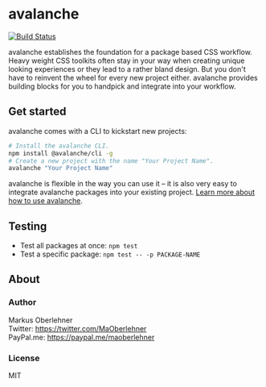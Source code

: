 # avalanche
[![Build Status](https://travis-ci.org/avalanchesass/avalanche.svg?branch=master)](https://travis-ci.org/avalanchesass/avalanche)

avalanche establishes the foundation for a package based CSS workflow. Heavy weight CSS toolkits often stay in your way when creating unique looking experiences or they lead to a rather bland design. But you don't have to reinvent the wheel for every new project either. avalanche provides building blocks for you to handpick and integrate into your workflow.

## Get started
avalanche comes with a CLI to kickstart new projects:

```bash
# Install the avalanche CLI.
npm install @avalanche/cli -g
# Create a new project with the name "Your Project Name".
avalanche "Your Project Name"
```

avalanche is flexible in the way you can use it – it is also very easy to integrate avalanche packages into your existing project. [Learn more about how to use avalanche](https://avalanche.oberlehner.net/get-started/).

## Testing
- Test all packages at once: `npm test`
- Test a specific package: `npm test -- -p PACKAGE-NAME`

## About
### Author
Markus Oberlehner  
Twitter: https://twitter.com/MaOberlehner  
PayPal.me: https://paypal.me/maoberlehner

### License
MIT
